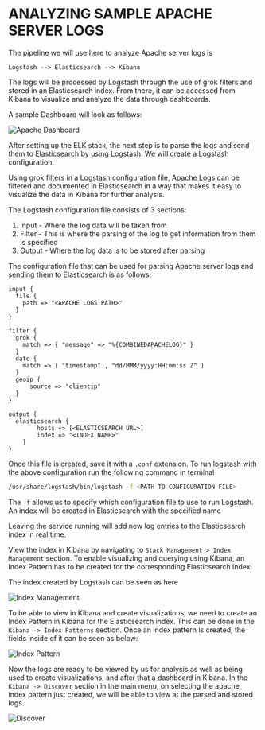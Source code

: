 # ANALYZING SAMPLE APACHE SERVER LOGS 

The pipeline we will use here to analyze Apache server logs is 
```
Logstash --> Elasticsearch --> Kibana
```

The logs will be processed by Logstash through the use of grok filters and stored in an Elasticsearch index. From there, it can be accessed from Kibana to visualize and analyze the data through dashboards.

A sample Dashboard will look as follows:

![Apache Dashboard](https://github.com/arinjay97/IIC-Internship/blob/master/screenshots/Apache%20Logs%20Dashboard.png)

After setting up the ELK stack, the next step is to parse the logs and send them to Elasticsearch by using Logstash. We will create a Logstash configuration.

Using grok filters in a Logstash configuration file, Apache Logs can be filtered and documented in Elasticsearch in a way that makes it easy to visualize the data in Kibana for further analysis.

The Logstash configuration file consists of 3 sections:
1. Input - Where the log data will be taken from
2. Filter - This is where the parsing of the log to get information from them is specified
3. Output - Where the log data is to be stored after parsing

The configuration file that can be used for parsing Apache server logs and sending them to Elasticsearch is as follows:

```config
input {
  file {
    path => "<APACHE LOGS PATH>"
  }
}

filter {
  grok {
    match => { "message" => "%{COMBINEDAPACHELOG}" }
  }
  date {
    match => [ "timestamp" , "dd/MMM/yyyy:HH:mm:ss Z" ]
  }
  geoip {
      source => "clientip"
  }
}

output {
  elasticsearch {
		hosts => [<ELASTICSEARCH URL>]
		index => "<INDEX NAME>"
	}
}
```

Once this file is created, save it with a `.conf` extension. To run logstash with the above configuration run the following command in terminal
```bash
/usr/share/logstash/bin/logstash -f <PATH TO CONFIGURATION FILE>
```

The `-f` allows us to specify which configuration file to use to run Logstash. An index will be created in Elasticsearch with the specified name

Leaving the service running will add new log entries to the Elasticsearch index in real time. 

View the index in Kibana by navigating to `Stack Management > Index Management` section. To enable visualizing and querying using Kibana, an Index Pattern has to be created for the corresponding Elasticsearch index. 

The index created by Logstash can be seen as here

![Index Management](https://github.com/arinjay97/IIC-Internship/blob/master/screenshots/Index%20Created%20by%20Logstash.png)

To be able to view in Kibana and create visualizations, we need to create an Index Pattern in Kibana for the Elasticsearch index. This can be done in the `Kibana -> Index Patterns` section. Once an index pattern is created, the fields inside of it can be seen as below:

![Index Pattern](https://github.com/arinjay97/IIC-Internship/blob/master/screenshots/Index%20created%20for%20Kibana.png)

Now the logs are ready to be viewed by us for analysis as well as being used to create visualizations, and after that a dashboard in Kibana. In the `Kibana -> Discover` section in the main menu, on selecting the apache index pattern just created, we will be able to view at the parsed and stored logs.

![Discover](https://github.com/arinjay97/IIC-Internship/blob/master/screenshots/Discover%20Apache.png) 
